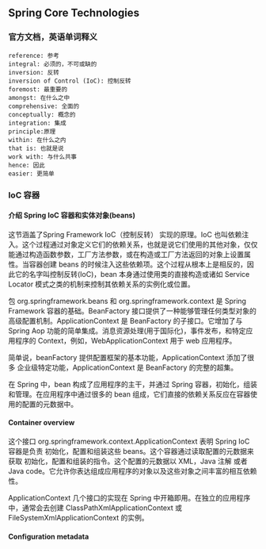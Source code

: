## Spring Core Technologies

### 官方文档，英语单词释义

```
reference: 参考
integral: 必须的，不可或缺的
inversion: 反转
inversion of Control (IoC): 控制反转
foremost: 最重要的
amongst: 在什么之中
comprehensive: 全面的
conceptually: 概念的
integration: 集成
principle:原理
within: 在什么之内
that is: 也就是说
work with: 与什么共事
hence: 因此
easier: 更简单
```
### IoC 容器
#### 介绍 Spring IoC 容器和实体对象(beans)
这节涵盖了Spring Framework IoC（控制反转） 实现的原理。IoC 也叫依赖注入。这个过程通过对象定义它们的依赖关系，也就是说它们使用的其他对象，仅仅能通过构造函数参数，工厂方法参数，或在构造或工厂方法返回的对象上设置属性。当容器创建 beans 的时候注入这些依赖项。这个过程从根本上是相反的，因此它的名字叫控制反转(IoC)，bean 本身通过使用类的直接构造或诸如 Service Locator 模式之类的机制来控制其依赖关系的实例化或位置。

包 org.springframework.beans 和 org.springframework.context 是 Spring Framework 容器的基础。BeanFactory 接口提供了一种能够管理任何类型对象的高级配置机制。ApplicationContext 是 BeanFactory 的子接口。它增加了与Spring Aop 功能的简单集成。消息资源处理(用于国际化)，事件发布，和特定应用程序的 Context，例如，WebApplicationContext 用于 web 应用程序。

简单说，beanFactory 提供配置框架的基本功能，ApplicationContext 添加了很多 企业级特定功能，ApplicationContext 是 BeanFactory 的完整的超集。

在 Spring 中，bean 构成了应用程序的主干，并通过 Spring 容器，初始化，组装和管理。在应用程序中通过很多的 bean 组成，它们直接的依赖关系反应在容器使用的配置的元数据中。

#### Container overview

这个接口 org.springframework.context.ApplicationContext 表明 Spring IoC 容器是负责 初始化，配置和组装这些 beans。这个容器通过读取配置的元数据来获取 初始化，配置和组装的指令。这个配置的元数据以 XML，Java 注解 或者 Java code。它允许你表达组成应用程序的对象以及这些对象之间丰富的相互依赖性。

ApplicationContext 几个接口的实现在 Spring 中开箱即用。在独立的应用程序中，通常会去创建 ClassPathXmlApplicationContext 或 FileSystemXmlApplicationContext 的实例。

#### Configuration metadata

